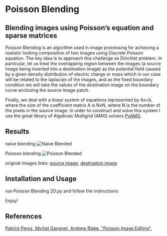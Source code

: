 # Poisson Blending
## Blending images using Poisson’s equation and sparse matrices
Poisson Blending is an algorithm used in image processing for achieving a realistic looking composition of two images using Discrete Poisson equation.
The key idea is to approach this challenge as Dirichlet problem. In particular, let us treat the overlapping region between the images (a source image being inserted into a destination image) as the potential field caused by a given density distribution of electric charge or mass which in our case will be related to the laplacian of the images, and as the fixed boundary condition we will take the values of the destination image on the boundary curve enclosing the source image patch.

Finally, we deal with a linear system of equations represented by Ax=b, where the size of the coefficient matrix A is NxN, where N is the number of the pixels in the source image.
In order to construct and solve this system I use the great library of Algebraic Multigrid (AMG) solvers [PyAMG](https://github.com/pyamg/pyamg).

## Results
naive blending
![Naive Blended](https://user-images.githubusercontent.com/82455000/150935595-3787de6a-f4e0-44dc-87e5-3c57b72ab71c.png)

Poisson blending
![Poisson Blended](https://user-images.githubusercontent.com/82455000/150935633-ce21a68e-1910-461b-9f24-871f09e03ea4.png)
 
original images links: 
[source image](https://www.pentaxforums.com/gallery/photo-old-airplane-3-12687/&u=15401), 
[destination image](https://www.azocleantech.com/news.aspx?newsID=26805)

## Installation and Usage
run Poisson Blending 2D.py and follow the instructions

Enjoy!
## References
[Patrick Perez, Michel Gangnet, Andrew Blake, "Poisson Image Editing".](https://www.cs.jhu.edu/~misha/Fall07/Papers/Perez03.pdf)
